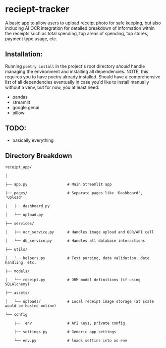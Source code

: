 # reciept-tracker

  A basic app to allow users to upload receipt photo for safe keeping, but also including AI OCR integration for detailed breakdown of information within the receipts such as total spending, top areas of spending, top stores, payment type usage, etc.
## Installation:
  Running `poetry install` in the project's root directory *should* handle managing the environment and installing all dependencies. NOTE, this requires you to have poetry already installed. Should have a comprehensive list of all dependencies eventually in case you'd like to install manually without a venv, but for now, you at least need:
  - pandas
  - streamlit
  - google.genai
  - pillow
## TODO: 
- basically everything

## Directory Breakdown

```
receipt_app/

│

├── app.py                  # Main Streamlit app

├── pages/                  # Separate pages like 'Dashboard', 'Upload'

│   ├── dashboard.py

│   └── upload.py

├── services/

│   ├── ocr_service.py      # Handles image upload and OCR/API call

│   └── db_service.py       # Handles all database interactions

├── utils/

│   └── helpers.py          # Text parsing, data validation, date handling, etc.

├── models/

│   └── receipt.py          # ORM model definitions (if using SQLAlchemy)

├── assets/

│   └── uploads/            # Local receipt image storage (at scale would be hosted online)

└── config                 

    ├── .env                # API Keys, private config

    ├── settings.py         # Generic app settings

    └── env.py              # loads settins into os env

```

